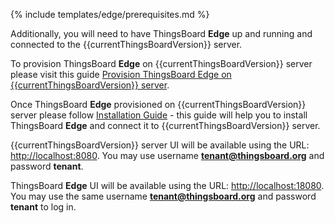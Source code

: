 {% include templates/edge/prerequisites.md %}

Additionally, you will need to have ThingsBoard **Edge** up and running and connected to the {{currentThingsBoardVersion}} server.

To provision ThingsBoard **Edge** on {{currentThingsBoardVersion}} server please visit this guide [Provision ThingsBoard Edge on {{currentThingsBoardVersion}} server](/docs/edge/provision-edge-on-server/).

Once ThingsBoard **Edge** provisioned on {{currentThingsBoardVersion}} server please follow [Installation Guide](/docs/edge/install/installation-options/) - this guide will help you to install ThingsBoard **Edge** and connect it to {{currentThingsBoardVersion}} server.

{{currentThingsBoardVersion}} server UI will be available using the URL: [http://localhost:8080](http://localhost:8080).
You may use username **tenant@thingsboard.org** and password **tenant**.

ThingsBoard **Edge** UI will be available using the URL: [http://localhost:18080](http://localhost:18080).
You may use the same username **tenant@thingsboard.org** and password **tenant** to log in.